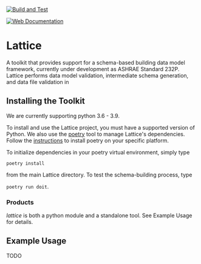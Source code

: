 [![Build and Test](https://github.com/bigladder/lattice/actions/workflows/build-and-test.yaml/badge.svg)](https://github.com/bigladder/lattice/actions/workflows/build-and-test.yaml)

[![Web Documentation](https://github.com/bigladder/lattice/actions/workflows/build-web.yaml/badge.svg)](https://github.com/bigladder/lattice/actions/workflows/build-web.yaml)

Lattice
===========

A toolkit that provides support for a schema-based building data model framework, currently under development as ASHRAE Standard 232P. Lattice performs data model validation, intermediate schema generation, and data file validation in 


Installing the Toolkit
--------------------

We are currently supporting python 3.6 - 3.9.

To install and use the Lattice project, you must have a supported version of Python. We also use the [poetry](https://python-poetry.org/) tool to manage Lattice's dependencies. Follow the [instructions](https://python-poetry.org/docs/#installation) to install poetry on your specific platform.

To initialize dependencies in your poetry virtual environment, simply type

`poetry install`

from the main Lattice directory. To test the schema-building process, type

`poetry run doit`.

### Products

_lattice_ is both a python module and a standalone tool. See Example Usage for details.


Example Usage
-------------

TODO